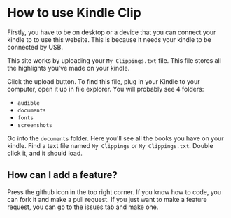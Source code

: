 # How to use Kindle Clip

Firstly, you have to be on desktop or a device that you can connect your kindle to to use this website. This is because it needs your kindle to be connected by USB.

This site works by uploading your `My Clippings.txt` file. This file stores all the highlights you've made on your kindle.

Click the upload button. To find this file, plug in your Kindle to your computer, open it up in file explorer. You will probably see 4 folders:

- `audible`
- `documents`
- `fonts`
- `screenshots`

Go into the `documents` folder. Here you'll see all the books you have on your kindle. Find a text file named `My Clippings` or `My Clippings.txt`. Double click it, and it should load.

## How can I add a feature?

Press the github <i class="fa-brands fa-github"></i> icon in the top right corner. If you know how to code, you can fork it and make a pull request. If you just want to make a feature request, you can go to the issues tab and make one.
